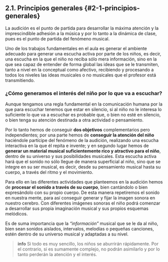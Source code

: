 ## 2.1\. Principios generales {#2-1-principios-generales}

La audición es el punto de partida para desarrollar la máxima atención y la imprescindible adhesión a la música y por lo tanto a la dinámica de clase, pues es el punto de partida del fenómeno musical.

Uno de los trabajos fundamentales en el aula es generar el ambiente adecuado para generar una escucha activa por parte de los niños, es decir, una escucha en la que el niño no reciba sólo mera información, sino en la que sea capaz de entender de forma global las ideas que se le transmiten, tanto a nivel en la conceptual como afectivo, recibiendo y procesando a todos los niveles las ideas musicales o no musicales que el profesor está transmitiendo.

### ¿Cómo generamos el interés del niño por lo que va a escuchar?

Aunque tengamos una regla fundamental en la comunicación humana por la que para escuchar tenemos que estar en silencio, si al niño no le interesa lo suficiente lo que va a escuchar es probable que, o bien no esté en silencio, o bien tenga su atención destinada a otra actividad o pensamiento.

Por lo tanto hemos de conseguir **dos objetivos** complementarios pero independientes; por una parte hemos de **conseguir la atención del niño** haciéndole  partícipe del fenómeno de la audición, realizando una escucha interactiva en la que él repita e invente; y en segundo lugar hemos de **generar un material musical suficientemente rico y atractivo para el niño**, dentro de su universo y sus posibilidades musicales. Esta escucha activa hará que el sonido no sólo llegue de manera superficial al niño, sino que se integre en su ser musical, es decir, desde su pensamiento musical hasta su cuerpo, a través del ritmo y el movimiento.

Para ello en las diferentes actividades que planteemos en la audición hemos de **procesar el sonido a través de su cuerpo**, bien cantándolo o bien expresándolo con su propio cuerpo. De esta manera repetiremos el sonido en nuestra mente, para así conseguir generar y fijar la imagen sonora en nuestro cerebro. Con diferentes imágenes sonoras el niño podrá comenzar a desarrollar sus propia imaginación musical y sus propios esquemas melódicos.

Es de suma importancia que la _“información”_ musical que se le da al niño, bien sean sonidos aislados, intervalos, melodías o pequeñas canciones, estén dentro de su universo musical y adaptadas a su nivel.

>**info**
>Si todo es muy sencillo, los niños se aburrirán rápidamente. Por el contrario, si es sumamente complejo, no podrán asimilarlo y por lo tanto perderán la atención y el interés.
